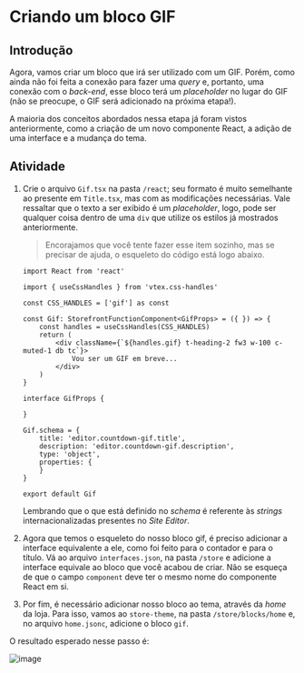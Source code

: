 # Criando um bloco GIF

## Introdução
Agora, vamos criar um bloco que irá ser utilizado com um GIF. Porém, como ainda não foi feita a conexão para fazer uma *query* e, portanto, uma conexão com o *back-end*, esse bloco terá um *placeholder* no lugar do GIF (não se preocupe, o GIF será adicionado na próxima etapa!).

A maioria dos conceitos abordados nessa etapa já foram vistos anteriormente, como a criação de um novo componente React, a adição de uma interface e a mudança do tema.

## Atividade

1. Crie o arquivo `Gif.tsx` na pasta `/react`; seu formato é muito semelhante ao presente em `Title.tsx`, mas com as modificações necessárias. Vale ressaltar que o texto a ser exibido é um *placeholder*, logo, pode ser qualquer coisa dentro de uma `div` que utilize os estilos já mostrados anteriormente.
    
    > Encorajamos que você tente fazer esse item sozinho, mas se precisar de ajuda, o esqueleto do código está logo abaixo. 
    
    ```tsx
    import React from 'react'

    import { useCssHandles } from 'vtex.css-handles'

    const CSS_HANDLES = ['gif'] as const 

    const Gif: StorefrontFunctionComponent<GifProps> = ({ }) => {
        const handles = useCssHandles(CSS_HANDLES)
        return (
            <div className={`${handles.gif} t-heading-2 fw3 w-100 c-muted-1 db tc`}>
                Vou ser um GIF em breve...
            </div>
        )   
    }

    interface GifProps {
        
    }
    
    Gif.schema = {
        title: 'editor.countdown-gif.title',
        description: 'editor.countdown-gif.description',
        type: 'object',
        properties: {
        }
    }
    
    export default Gif

    ```

    Lembrando que o que está definido no *schema* é referente às *strings* internacionalizadas presentes no *Site Editor*.


2.  Agora que temos o esqueleto do nosso bloco gif, é preciso adicionar a interface equivalente a ele, como foi feito para o contador e para o título. Vá ao arquivo `interfaces.json`, na pasta `/store` e adicione a interface equivale ao bloco que você acabou de criar. Não se esqueça de que o campo `component` deve ter o mesmo nome do componente React em si.

3. Por fim, é necessário adicionar nosso bloco ao tema, através da *home* da loja. Para isso, vamos ao `store-theme`, na pasta `/store/blocks/home` e, no arquivo `home.jsonc`, adicione o bloco `gif`. 

O resultado esperado nesse passo é:

![image](https://user-images.githubusercontent.com/19495917/75887546-b9500580-5e08-11ea-95c4-4aaf442bb2ee.png)